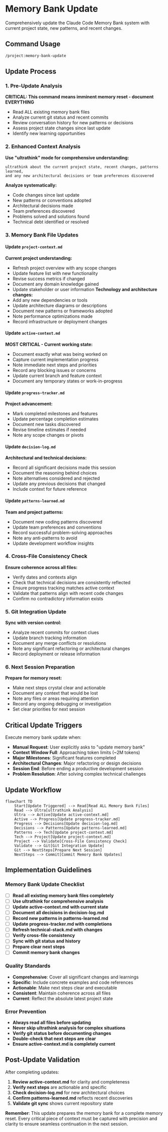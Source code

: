 # Memory Bank Update

Comprehensively update the Claude Code Memory Bank system with current project state, new patterns, and recent changes.

## Command Usage
```bash
/project:memory-bank-update
```

## Update Process

### 1. **Pre-Update Analysis**
**CRITICAL: This command means imminent memory reset - document EVERYTHING**

- Read ALL existing memory bank files
- Analyze current git status and recent commits
- Review conversation history for new patterns or decisions
- Assess project state changes since last update
- Identify new learning opportunities

### 2. **Enhanced Context Analysis**
**Use "ultrathink" mode for comprehensive understanding:**

```
ultrathink about the current project state, recent changes, patterns learned, 
and any new architectural decisions or team preferences discovered
```

**Analyze systematically:**
- Code changes since last update
- New patterns or conventions adopted
- Architectural decisions made
- Team preferences discovered
- Problems solved and solutions found
- Technical debt identified or resolved

### 3. **Memory Bank File Updates**

#### Update `project-context.md`
**Current project understanding:**
- Refresh project overview with any scope changes
- Update feature list with new functionality
- Revise success metrics if changed
- Document any domain knowledge gained
- Update stakeholder or user information
**Technology and architecture changes:**
- Add any new dependencies or tools
- Update architecture diagrams or descriptions
- Document new patterns or frameworks adopted
- Note performance optimizations made
- Record infrastructure or deployment changes

#### Update `active-context.md`
**MOST CRITICAL - Current working state:**
- Document exactly what was being worked on
- Capture current implementation progress
- Note immediate next steps and priorities
- Record any blocking issues or concerns
- Update current branch and feature context
- Document any temporary states or work-in-progress

#### Update `progress-tracker.md`
**Project advancement:**
- Mark completed milestones and features
- Update percentage completion estimates
- Document new tasks discovered
- Revise timeline estimates if needed
- Note any scope changes or pivots

#### Update `decision-log.md`
**Architectural and technical decisions:**
- Record all significant decisions made this session
- Document the reasoning behind choices
- Note alternatives considered and rejected
- Update any previous decisions that changed
- Include context for future reference

#### Update `patterns-learned.md`
**Team and project patterns:**
- Document new coding patterns discovered
- Update team preferences and conventions
- Record successful problem-solving approaches
- Note any anti-patterns to avoid
- Update development workflow insights

### 4. **Cross-File Consistency Check**

**Ensure coherence across all files:**
- Verify dates and contexts align
- Check that technical decisions are consistently reflected
- Ensure progress tracking matches active context
- Validate that patterns align with recent code changes
- Confirm no contradictory information exists

### 5. **Git Integration Update**

**Sync with version control:**
- Analyze recent commits for context clues
- Update branch tracking information
- Document any merge conflicts or resolutions
- Note any significant refactoring or architectural changes
- Record deployment or release information

### 6. **Next Session Preparation**

**Prepare for memory reset:**
- Make next steps crystal clear and actionable
- Document any context that would be lost
- Note any files or areas requiring attention
- Record any ongoing debugging or investigation
- Set clear priorities for next session

## Critical Update Triggers

Execute memory bank update when:
- **Manual Request**: User explicitly asks to "update memory bank"
- **Context Window Full**: Approaching token limits (~2M tokens)
- **Major Milestones**: Significant features completed
- **Architectural Changes**: Major refactoring or design decisions
- **Session End**: Before ending a productive development session
- **Problem Resolution**: After solving complex technical challenges

## Update Workflow

```mermaid
flowchart TD
    Start[Update Triggered] --> Read[Read ALL Memory Bank Files]
    Read --> Ultra[ultrathink Analysis]
    Ultra --> Active[Update active-context.md]
    Active --> Progress[Update progress-tracker.md]
    Progress --> Decisions[Update decision-log.md]
    Decisions --> Patterns[Update patterns-learned.md]
    Patterns --> Tech[Update project-context.md]
    Tech --> Project[Update project-context.md]
    Project --> Validate[Cross-File Consistency Check]
    Validate --> Git[Git Integration Update]
    Git --> NextSteps[Prepare Next Session]
    NextSteps --> Commit[Commit Memory Bank Updates]
```

## Implementation Guidelines

### Memory Bank Update Checklist
- [ ] **Read all existing memory bank files completely**
- [ ] **Use ultrathink for comprehensive analysis**
- [ ] **Update active-context.md with current state**
- [ ] **Document all decisions in decision-log.md**
- [ ] **Record new patterns in patterns-learned.md**
- [ ] **Update progress-tracker.md with completions**
- [ ] **Refresh technical-stack.md with changes**
- [ ] **Verify cross-file consistency**
- [ ] **Sync with git status and history**
- [ ] **Prepare clear next steps**
- [ ] **Commit memory bank changes**

### Quality Standards
- **Comprehensive**: Cover all significant changes and learnings
- **Specific**: Include concrete examples and code references
- **Actionable**: Make next steps clear and executable
- **Consistent**: Maintain coherence across all files
- **Current**: Reflect the absolute latest project state

### Error Prevention
- **Always read all files before updating**
- **Never skip ultrathink analysis for complex situations**
- **Verify git status before documenting changes**
- **Double-check that next steps are clear**
- **Ensure active-context.md is completely current**

## Post-Update Validation

After completing updates:
1. **Review active-context.md** for clarity and completeness
2. **Verify next steps** are actionable and specific
3. **Check decision-log.md** for new architectural choices
4. **Confirm patterns-learned.md** reflects recent discoveries
5. **Validate git sync** shows current repository state

**Remember**: This update prepares the memory bank for a complete memory reset. Every critical piece of context must be captured with precision and clarity to ensure seamless continuation in the next session.
